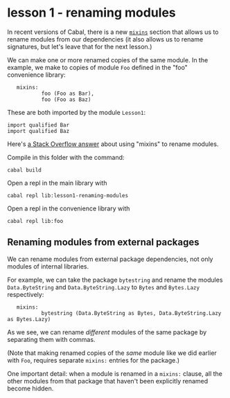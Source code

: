 # lesson 1 - renaming modules

In recent versions of Cabal, there is a new
[`mixins`](https://cabal.readthedocs.io/en/3.4/cabal-package.html#pkg-field-mixins)
section that allows us to rename modules from our dependencies (it also allows
us to rename signatures, but let's leave that for the next lesson.)

We can make one or more renamed copies of the same module. In the example, we
make to copies of module `Foo` defined in the "foo" convenience library:

```
   mixins:
           foo (Foo as Bar),
           foo (Foo as Baz)
```

These are both imported by the module `Lesson1`:

```
import qualified Bar
import qualified Baz
```

Here's [a Stack Overflow
answer](https://stackoverflow.com/questions/47110907/what-should-i-do-if-two-modules-share-the-same-name/47111418#47111418)
about using "mixins" to rename modules.

Compile in this folder with the command:

```
cabal build
```
Open a repl in the main library with

```
cabal repl lib:lesson1-renaming-modules
```
Open a repl in the convenience library with

```
cabal repl lib:foo
```

## Renaming modules from external packages

We can rename modules from external package dependencies, not only modules of
internal libraries.

For example, we can take the package `bytestring` and rename the modules
`Data.ByteString` and `Data.ByteString.Lazy` to `Bytes` and `Bytes.Lazy`
respectively:

```
   mixins:
           bytestring (Data.ByteString as Bytes, Data.ByteString.Lazy as Bytes.Lazy)
```

As we see, we can rename *different* modules of the same package by separating
them with commas. 

(Note that making renamed copies of the *same* module like we did earlier with
`Foo`, requires separate `mixins:` entries for the package.)

One important detail: when a module is renamed in a `mixins:` clause, all the
other modules from that package that haven't been explicitly renamed become
hidden. 

